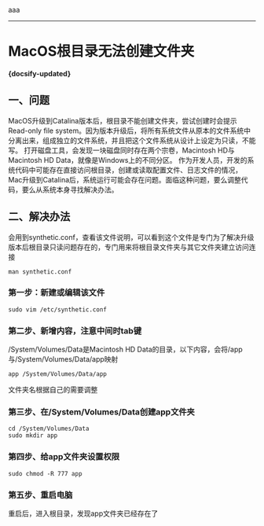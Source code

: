 aaa

---

# MacOS根目录无法创建文件夹

**{docsify-updated}**

## 一、问题
MacOS升级到Catalina版本后，根目录不能创建文件夹，尝试创建时会提示Read-only file system。因为版本升级后，将所有系统文件从原本的文件系统中分离出来，组成独立的文件系统，并且把这个文件系统从设计上设定为只读，不能写。
打开磁盘工具，会发现一块磁盘同时存在两个宗卷，Macintosh HD与Macintosh HD Data，就像是Windows上的不同分区。
作为开发人员，开发的系统代码中可能存在直接访问根目录，创建或读取配置文件、日志文件的情况，Mac升级到Catalina后，系统运行可能会存在问题。面临这种问题，要么调整代码，要么从系统本身寻找解决办法。
## 二、解决办法
会用到synthetic.conf，查看该文件说明，可以看到这个文件是专门为了解决升级版本后根目录只读问题存在的，专门用来将根目录文件夹与其它文件夹建立访问连接
```text
man synthetic.conf
```
### 第一步：新建或编辑该文件
```text
sudo vim /etc/synthetic.conf
```
### 第二步、新增内容，注意中间时tab键
/System/Volumes/Data是Macintosh HD Data的目录，以下内容，会将/app与/System/Volumes/Data/app映射
```text
app /System/Volumes/Data/app
```
文件夹名根据自己的需要调整
### 第三步、在/System/Volumes/Data创建app文件夹
```text
cd /System/Volumes/Data
sudo mkdir app
```
### 第四步、给app文件夹设置权限
```text
sudo chmod -R 777 app
```
### 第五步、重启电脑
重启后，进入根目录，发现app文件夹已经存在了

